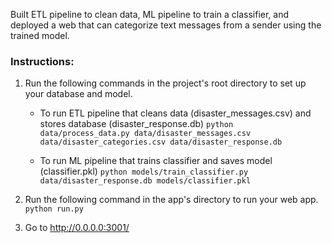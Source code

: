 Built ETL pipeline to clean data, ML pipeline to train a classifier, and deployed a web that can categorize text messages from a sender using the trained model.

### Instructions:
1. Run the following commands in the project's root directory to set up your database and model.

    - To run ETL pipeline that cleans data (disaster_messages.csv) and stores database (disaster_response.db)
        `python data/process_data.py data/disaster_messages.csv data/disaster_categories.csv data/disaster_response.db`
        
    - To run ML pipeline that trains classifier and saves model (classifier.pkl)
        `python models/train_classifier.py data/disaster_response.db models/classifier.pkl`

2. Run the following command in the app's directory to run your web app.
    `python run.py`

3. Go to http://0.0.0.0:3001/

